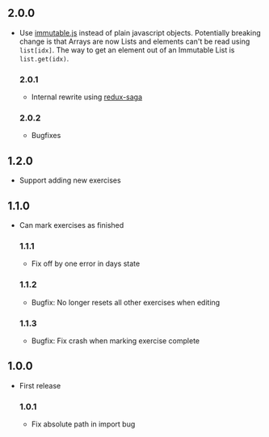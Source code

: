 ## 2.0.0
- Use [immutable.js](https://facebook.github.io/immutable-js/) instead of plain javascript objects. Potentially breaking change is that Arrays are now Lists and elements can't be read using `list[idx]`. The way to get an element out of an Immutable List is `list.get(idx)`.

  ### 2.0.1
  - Internal rewrite using [redux-saga](https://github.com/yelouafi/redux-saga)

  ### 2.0.2
  - Bugfixes

## 1.2.0
- Support adding new exercises

## 1.1.0
- Can mark exercises as finished

  ### 1.1.1
  - Fix off by one error in days state

  ### 1.1.2
  - Bugfix: No longer resets all other exercises when editing

  ### 1.1.3
  - Bugfix: Fix crash when marking exercise complete

## 1.0.0
- First release

  ### 1.0.1
  - Fix absolute path in import bug
